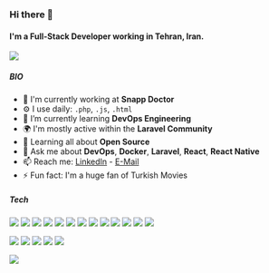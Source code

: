 
### Hi there 👋

#### I'm a Full-Stack Developer working in Tehran, Iran.
![](https://komarev.com/ghpvc/?username=ajangi&color=0069b4)
##### BIO

- 🏢 I'm currently working at **Snapp Doctor**
- ⚙️ I use daily: `.php`, `.js`, `.html`
- 🌱 I’m currently learning **DevOps Engineering**
- 🌍 I'm mostly active within the **Laravel Community**
- 🌱 Learning all about **Open Source**
- 💬 Ask me about **DevOps**, **Docker**, **Laravel**, **React**, **React Native**
- 📫 Reach me: [LinkedIn](https://www.linkedin.com/in/alireza-jangi-9b280867/) - [E-Mail](mailto:ajangi@hotmail.com)
- ⚡️ Fun fact: I'm a huge fan of Turkish Movies
##### Tech
<p>
  <img src="https://img.shields.io/badge/-PHP-bdc3c7?style=flat&logo=PHP"/>
  <img src="https://img.shields.io/badge/-GoLang-bdc3c7?style=flat&logo=Go"/>
  <img src="https://img.shields.io/badge/-Rust-bdc3c7?style=flat&logo=Rust"/>
  <img src="https://img.shields.io/badge/-NodeJs-bdc3c7?style=flat&logo=Node.js"/>
  <img src="https://img.shields.io/badge/-Python-bdc3c7?style=flat&logo=Python"/>
  <img src="https://img.shields.io/badge/-Laravel-bdc3c7?style=flat&logo=Laravel"/>
  <img src="https://img.shields.io/badge/-Lumen-bdc3c7?style=flat&logo=Lumen"/>
  <img src="https://img.shields.io/badge/-Sypfony-bdc3c7?style=flat&logo=Symfony"/>
  <img src="https://img.shields.io/badge/-ExpressJs-bdc3c7?style=flat&logo=Express"/>
  <img src="https://img.shields.io/badge/-React-bdc3c7?style=flat&logo=React"/>
  <img src="https://img.shields.io/badge/-Redux-bdc3c7?style=flat&logo=Redux"/>
  <img src="https://img.shields.io/badge/-React Native-bdc3c7?style=flat&logo=React"/>
  <img src="https://img.shields.io/badge/-Angular-bdc3c7?style=flat&logo=Angular"/>
</p>
<p>
  <img src="https://img.shields.io/badge/-MySql-bdc3c7?style=flat&logo=Mysql"/>
  <img src="https://img.shields.io/badge/-MongoDB-bdc3c7?style=flat&logo=MongoDB"/>
  <img src="https://img.shields.io/badge/-Redis-bdc3c7?style=flat&logo=Redis"/>
  <img src="https://img.shields.io/badge/-PostgreSQL-bdc3c7?style=flat&logo=PostgreSQL"/>
  <img src="https://img.shields.io/badge/-Memcached-bdc3c7?style=flat&logo=Memcached"/>
</p>
<p>
  <img src="https://img.shields.io/badge/-Linux-2c3e50?style=flat&logo=Linux&logoColor=ffffff&labelColor=e67e22"/>
</p>
<!--
**ajangi/ajangi** is a ✨ _special_ ✨ repository because its `README.md` (this file) appears on your GitHub profile.
Here are some ideas to get you started:

- 🔭 I’m currently working on ...
- 🌱 I’m currently learning ...
- 👯 I’m looking to collaborate on ...
- 🤔 I’m looking for help with ...
- 💬 Ask me about ...
- 📫 How to reach me: ...
- 😄 Pronouns: ...
- ⚡ Fun fact: ...
-->
